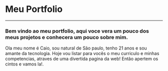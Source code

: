 # Meu Portfolio 
----------------------
### Bem vindo ao meu portfolio, aqui voce vera um pouco dos meus projetos e conhecera um pouco sobre mim.

Ola meu nome é Caio, sou natural de São paulo, tenho 21 anos e sou amante da tecnologia.
Hoje vou listar para vocês o meu curriculo e minhas competencias, atraves de uma divertida pagina da web! 
Então apertem os cintos e vamos la!.